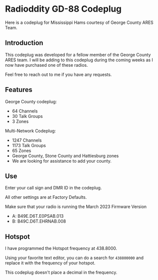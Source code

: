 # Radioddity GD-88 Codeplug
 Here is a codeplug for Mississippi Hams courtesy of George County ARES Team.

## Introduction
This codeplug was developed for a fellow member of the George County ARES team. I will be adding to this codeplug during the coming weeks as I now have purchased one of these radios.

Feel free to reach out to me if you have any requests.

## Features
George County codeplug:
 - 64 Channels
 - 30 Talk Groups
 - 3 Zones

Multi-Network Codeplug:
 - 1247 Channels
 - 1173 Talk Groups
 - 65 Zones
 - George County, Stone County and Hattiesburg zones
 - We are looking for assistance to add your county.
 
## Use
Enter your call sign and DMR ID in the codeplug.

All other settings are at Factory Defaults.

Make sure that your radio is running the March 2023 Firmware Version
- A: B49E.D6T.E0PSAB.013
- B: B49C.D6T.EHRNAB.008

## Hotspot
I have programmed the Hotspot frequency at 438.8000.

Using your favorite text editor, you can do a search for `438800000` and replace it with the frequency of your hotspot. 

This codeplug doesn't place a decimal in the frequency.

